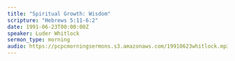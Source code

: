 ```yaml
---
title: "Spiritual Growth: Wisdom"
scripture: "Hebrews 5:11-6:2"
date: 1991-06-23T00:00:00Z
speaker: Luder Whitlock
sermon_type: morning
audio: https://pcpcmorningsermons.s3.amazonaws.com/19910623whitlock.mp3 
---
```



